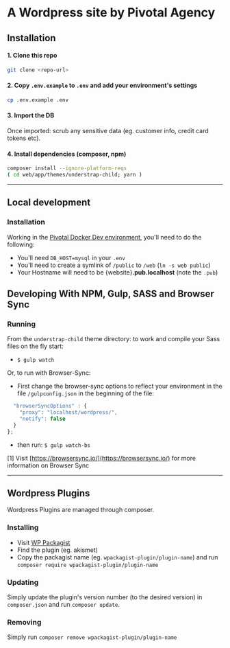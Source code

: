 # A Wordpress site by Pivotal Agency

## Installation

#### 1. Clone this repo
```bash
git clone <repo-url>
```

#### 2. Copy `.env.example` to `.env` and add your environment's settings
```bash
cp .env.example .env
```

#### 3. Import the DB

Once imported: scrub any sensitive data (eg. customer info, credit card tokens etc).

#### 4. Install dependencies (composer, npm)
```bash
composer install --ignore-platform-reqs
( cd web/app/themes/understrap-child; yarn )
```

---

## Local development

### Installation

Working in the [Pivotal Docker Dev environment](https://github.com/pvtl/docker-dev), you'll need to do the following:

- You'll need `DB_HOST=mysql` in your `.env`
- You'll need to create a symlink of `/public` to `/web` (`ln -s web public`)
- Your Hostname will need to be {website}__.pub.localhost__ (note the `.pub`)


## Developing With NPM, Gulp, SASS and Browser Sync

### Running

From the `understrap-child` theme directory: to work and compile your Sass files on the fly start:

- `$ gulp watch`

Or, to run with Browser-Sync:

- First change the browser-sync options to reflect your environment in the file `/gulpconfig.json` in the beginning of the file:
```javascript
  "browserSyncOptions" : {
    "proxy": "localhost/wordpress/",
    "notify": false
  }
};
```
- then run: `$ gulp watch-bs`

[1] Visit [https://browsersync.io/](https://browsersync.io/) for more information on Browser Sync

---

## Wordpress Plugins

Wordpress Plugins are managed through composer.

### Installing

- Visit [WP Packagist](https://wpackagist.org/)
- Find the plugin (eg. akismet)
- Copy the packagist name (eg. `wpackagist-plugin/plugin-name`) and run `composer require wpackagist-plugin/plugin-name`

### Updating

Simply update the plugin's version number (to the desired version) in `composer.json` and run `composer update`.

### Removing

Simply run `composer remove wpackagist-plugin/plugin-name`
